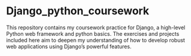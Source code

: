 # Django_python_coursework
This repository contains my coursework practice for Django, a high-level Python web framework and python basics. The exercises and projects included here aim to deepen my understanding of how to develop robust web applications using Django’s powerful features.
